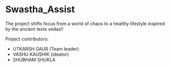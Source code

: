 # Swastha_Assist

The project shifts focus from a world of chaos to a healthy lifestyle inspired by the ancient texts vedas!!








Project contributors:
- UTKARSH GAUR (Team leader)
- VASHU KAUSHIK (ideator)
- SHUBHAM SHUKLA
